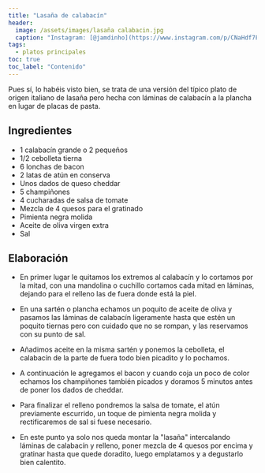 ```yaml
---
title: "Lasaña de calabacín"
header:
  image: /assets/images/lasaña calabacin.jpg
  caption: "Instagram: [@jamdinho](https://www.instagram.com/p/CNaHdf7F5pw/)"
tags:
  - platos principales
toc: true
toc_label: "Contenido"
---
```


Pues sí, lo habéis visto bien, se trata de una versión del típico plato de origen italiano de lasaña pero hecha con láminas de calabacín a la plancha en lugar de placas de pasta.


## Ingredientes

- 1 calabacín grande o 2 pequeños
- 1/2 cebolleta tierna
- 6 lonchas de bacon
- 2 latas de atún en conserva
- Unos dados de queso cheddar
- 5 champiñones
- 4 cucharadas de salsa de tomate
- Mezcla de 4 quesos para el gratinado
- Pimienta negra molida
- Aceite de oliva virgen extra
- Sal


## Elaboración

- En primer lugar le quitamos los extremos al calabacín y lo cortamos por la mitad, con una mandolina o cuchillo cortamos cada mitad en láminas, dejando para el relleno las de fuera donde está la piel.

- En una sartén o plancha echamos un poquito de aceite de oliva y pasamos las láminas de calabacín ligeramente hasta que estén un poquito tiernas pero con cuidado que no se rompan, y las reservamos con su punto de sal.

- Añadimos aceite en la misma sartén y ponemos la cebolleta, el calabacín de la parte de fuera todo bien picadito y lo pochamos.

- A continuación le agregamos el bacon y cuando coja un poco de color echamos los champiñones también picados y doramos 5 minutos antes de poner los dados de cheddar.

- Para finalizar el relleno pondremos la salsa de tomate, el atún previamente escurrido, un toque de pimienta negra molida y rectificaremos de sal si fuese necesario.

- En este punto ya solo nos queda montar la "lasaña" intercalando láminas de calabacín y relleno, poner mezcla de 4 quesos por encima y gratinar hasta que quede doradito, luego emplatamos y a degustarlo bien calentito.

